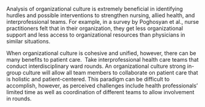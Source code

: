 Analysis of organizational culture is extremely beneficial in identifying hurdles and possible interventions to strengthen nursing, allied health, and interprofessional teams. For example, in a survey by Poghosyan et al., nurse practitioners felt that in their organization, they get less organizational support and less access to organizational resources than physicians in similar situations.

When organizational culture is cohesive and unified, however, there can be many benefits to patient care.  Take interprofessional health care teams that conduct interdisciplinary ward rounds. An organizational culture strong in-group culture will allow all team members to collaborate on patient care that is holistic and patient-centered. This paradigm can be difficult to accomplish, however, as perceived challenges include health professionals’ limited time as well as coordination of different teams to allow involvement in rounds.